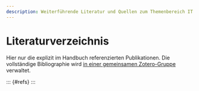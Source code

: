 ```yaml
---
description: Weiterführende Literatur und Quellen zum Themenbereich IT in Bibliotheken
---
```


# Literaturverzeichnis

Hier nur die explizit im Handbuch referenzierten Publikationen. Die vollständige Bibliographie wird [in einer gemeinsamen Zotero-Gruppe](https://www.zotero.org/groups/4673379/it_in_bibliotheken) verwaltet.

::: {#refs}
:::
